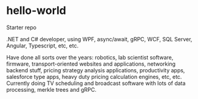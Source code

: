 # hello-world
Starter repo

.NET and C# developer, using WPF, async/await, gRPC, WCF, SQL Server, Angular, Typescript, etc, etc.

Have done all sorts over the years: robotics, lab scientist software, firmware, transport-oriented websites and applications, networking backend stuff, pricing strategy analysis applications, productivity apps, salesforce type apps, heavy duty pricing calculation engines, etc, etc. Currently doing TV scheduling and broadcast software with lots of data processing, merkle trees and gRPC.
